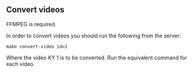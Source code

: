 ## Convert videos

FFMPEG is required.

In order to convert videos you should run the following from the server:

```
make convert-video id=1
```

Where the video KY 1 is to be converted.
Run the equivalent command for each video.
